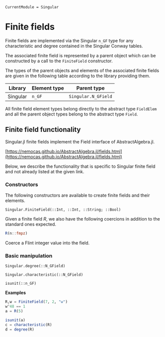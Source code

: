 ```@meta
CurrentModule = Singular
```

# Finite fields

Finite fields are implemented via the Singular `n_GF` type for any characteristic and
degree contained in the Singular Conway tables.

The associated finite field is represented by a parent object which can be constructed
by a call to the `FiniteField` constructor.

The types of the parent objects and elements of the associated finite fields are given
in the following table according to the library providing them.

 Library        | Element type  | Parent type
----------------|---------------|--------------------
Singular        | `n_GF`        | `Singular.N_GField`

All finite field element types belong directly to the abstract type `FieldElem` and
all the parent object types belong to the abstract type `Field`.

## Finite field functionality

Singular.jl finite fields implement the Field interface of AbstractAlgebra.jl.

[https://nemocas.github.io/AbstractAlgebra.jl/fields.html](https://nemocas.github.io/AbstractAlgebra.jl/fields.html)

Below, we describe the functionality that is specific to Singular finite field and not
already listed at the given link.

### Constructors

The following constructors are available to create finite fields and their elements.

```@docs
Singular.FiniteField(::Int, ::Int, ::String; ::Bool)
```

Given a finite field $R$, we also have the following coercions in addition to the
standard ones expected.

```julia
R(n::fmpz)
```

Coerce a Flint integer value into the field.

### Basic manipulation

```@docs
Singular.degree(::N_GField)
```

```@docs
Singular.characteristic(::N_GField)
```

```@docs
isunit(::n_GF)
```

**Examples**

```julia
R,w = FiniteField(7, 2, "w")
w^48 == 1
a = R(5)

isunit(a)
c = characteristic(R)
d = degree(R)
```

